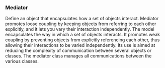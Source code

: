 ### Mediator

Define an object that encapsulates how a set of objects interact. Mediator promotes loose coupling by keeping objects from referring to each other explicitly, and it lets you vary their interaction independently. The model encapsulates the way in which a set of objects interacts. It promotes weak coupling by preventing objects from explicitly referencing each other, thus allowing their interactions to be varied independently. Its use is aimed at reducing the complexity of communication between several objects or classes. The mediator class manages all communications between the various classes.

